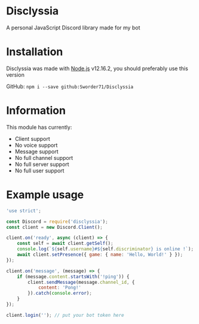 # Disclyssia
A personal JavaScript Discord library made for my bot

# Installation
Disclyssia was made with [Node.js](https://nodejs.org/) v12.16.2, you should preferably use this version 

GitHub: `npm i --save github:Sworder71/Disclyssia`

# Information
This module has currently:
- Client support
- No voice support 
- Message support
- No full channel support
- No full server support
- No full user support

# Example usage
```js
'use strict';

const Discord = require('disclyssia');
const client = new Discord.Client();

client.on('ready', async (client) => {
    const self = await client.getSelf();
    console.log(`${self.username}#${self.discriminator} is online !`);
    await client.setPresence({ game: { name: 'Hello, World!' } });
});

client.on('message', (message) => {
    if (message.content.startsWith('!ping')) {
        client.sendMessage(message.channel_id, {
            content: 'Pong!'
        }).catch(console.error);
    }
});

client.login(''); // put your bot token here
```
